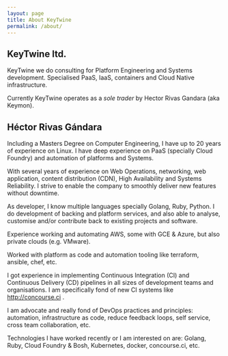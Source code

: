 ```yaml
---
layout: page
title: About KeyTwine
permalink: /about/
---
```


KeyTwine ltd.
------------

KeyTwine we do consulting for Platform Engineering and Systems development.
Specialised PaaS, IaaS, containers and Cloud Native infrastructure.

Currently KeyTwine operates as a *sole trader* by Hector Rivas Gandara (aka Keymon).

Héctor Rivas Gándara
--------------------

Including a Masters Degree on Computer Engineering, I have up to 20 years of
experience on Linux. I have deep experience on PaaS (specially Cloud Foundry)
and automation of platforms and Systems.

With several years of experience on Web Operations, networking, web application,
content distribution (CDN), High Availability and Systems Reliability. I strive
to enable the company to smoothly deliver new features without downtime.

As developer, I know multiple languages specially Golang, Ruby, Python. I do development of
backing and platform services, and also able to analyse, customise
and/or contribute back to existing projects and software.

Experience working and automating AWS, some with GCE & Azure, but also private clouds (e.g. VMware).

Worked with platform as code and automation tooling like terraform, ansible, chef, etc.

I got experience in implementing Continuous Integration (CI) and
Continuous Delivery (CD) pipelines in all sizes of development teams
and organisations. I am specifically fond of new CI systems like http://concourse.ci .

I am advocate and really fond of DevOps practices and principles: automation,
infrastructure as code, reduce feedback loops, self service,
cross team collaboration, etc.

Technologies I have worked recently or I am interested on are:
Golang, Ruby, Cloud Foundry & Bosh, Kubernetes, docker, concourse.ci, etc.


